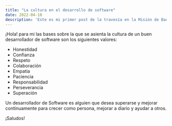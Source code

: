 ```yaml
---
title: "La cultura en el desarrollo de software"
date: 2022-04-10
description: 'Este es mi primer post de la travesía en la Misión de Backend con Node JS de Launch X.'
---
```


¡Hola! para mi las bases sobre la que se asienta la cultura de un buen desarrollador de software son los siguientes valores:

- Honestidad
- Confianza
- Respeto
- Colaboración
- Empatia
- Paciencia
- Responsabilidad
- Perseverancia
- Superación

Un desarrollador de Software es alguien que desea superarse y mejorar continuamente
para crecer como persona, mejorar a diario y ayudar a otros.

¡Saludos!
